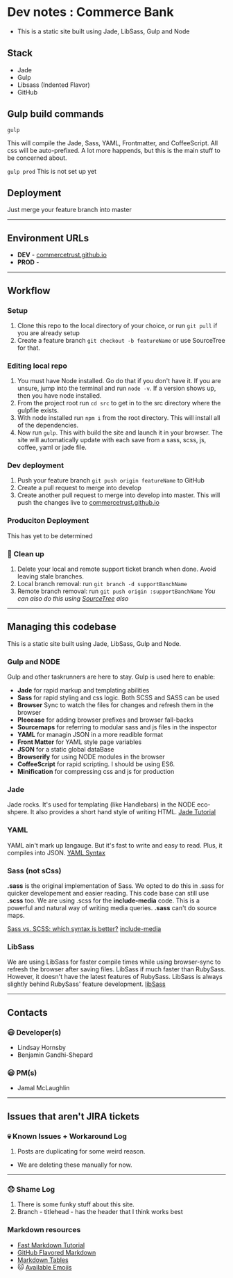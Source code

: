 # Dev notes : Commerce Bank
- This is a static site built using Jade, LibSass, Gulp and Node


## Stack
- Jade
- Gulp
- Libsass (Indented Flavor)
- GitHub

## Gulp build commands

`gulp`

This will compile the Jade, Sass, YAML, Frontmatter, and CoffeeScript. All css will be auto-prefixed. A lot more happends, but this is the main stuff to be concerned about.

`gulp prod`
This is not set up yet


## Deployment
Just merge your feature branch into master


---

## Environment URLs
- **DEV** - [commercetrust.github.io](http://commercetrust.github.io/)
- **PROD** - []()


---
## Workflow

### Setup
1. Clone this repo to the local directory of your choice, or run `git pull` if you are already setup
1. Create a feature branch `git checkout -b featureName` or use SourceTree for that.


### Editing local repo
1. You must have Node installed. Go do that if you don't have it. If you are unsure, jump into the terminal and run `node -v`. If a version shows up, then you have node installed.
1. From the project root run `cd src` to get in to the src directory where the gulpfile exists.
1. With node installed run `npm i` from the root directory. This will install all of the dependencies.
1. Now run `gulp`. This with build the site and launch it in your browser. The site will automatically update with each save from a sass, scss, js, coffee, yaml or jade file.


### Dev deployment
1. Push your feature branch `git push origin featureName` to GitHub
1. Create a pull request to merge into develop
1. Create another pull request to merge into develop into master. This will push the changes live to [commercetrust.github.io](http://commercetrust.github.io/)


### Produciton Deployment
This has yet to be determined


### :poop: Clean up
1. Delete your local and remote support ticket branch when done. Avoid leaving stale branches.
1. Local branch removal: run `git branch -d supportBanchName`
1. Remote branch removal: run `git push origin :supportBanchName`
*You can also do this using [SourceTree](http://www.sourcetreeapp.com/) also*


---
## Managing this codebase
This is a static site built using Jade, LibSass, Gulp and Node.

### Gulp and NODE
Gulp and other taskrunners are here to stay. Gulp is used here to enable:
- **Jade** for rapid markup and templating abilities
- **Sass** for rapid styling and css logic. Both SCSS and SASS can be used
- **Browser** Sync to watch the files for changes and refresh them in the browser
- **Pleeease** for adding browser prefixes and browser fall-backs
- **Sourcemaps** for referring to modular sass and js files in the inspector
- **YAML** for managin JSON in a more readible format
- **Front Matter** for YAML style page variables
- **JSON** for a static global dataBase
- **Browserify** for using NODE modules in the browser
- **CoffeeScript** for rapid scripting. I should be using ES6.
- **Minification** for compressing css and js for production

### Jade
Jade rocks. It's used for templating (like Handlebars) in the NODE eco-shpere. It also provides a short hand style of writing HTML. [Jade Tutorial](http://jade-lang.com/tutorial/)

### YAML
YAML ain't mark up langauge. But it's fast to write and easy to read. Plus, it compiles into JSON. [YAML Syntax](http://learn.getgrav.org/advanced/yaml)

### Sass (not sCss)
**.sass** is the original implementation of Sass. We opted to do this in .sass for quicker developement and easier reading. This code base can still use **.scss** too. We are using .scss for the **include-media** code. This is a powerful and natural way of writing media queries. **.sass** can't do source maps.

[Sass vs. SCSS: which syntax is better?](http://thesassway.com/editorial/sass-vs-scss-which-syntax-is-betterhttp://thesassway.com/editorial/sass-vs-scss-which-syntax-is-better)
[include-media](http://include-media.com/)

### LibSass
We are using LibSass for faster compile times while using browser-sync to refresh the browser after saving files. LibSass if much faster than RubySass. However, it doesn't have the latest features of RubySass. LibSass is always slightly behind RubySass' feature development.
[libSass](http://sass-lang.com/libsass)


---
## Contacts

### :smiley: Developer(s)
- Lindsay Hornsby
- Benjamin Gandhi-Shepard

### :smiley: PM(s)
- Jamal McLaughlin

---
## Issues that aren't JIRA tickets

### :skull: Known Issues + Workaround Log
1. Posts are duplicating for some weird reason.
- We are deleting these manually for now.

---

### :disappointed: Shame Log
1. There is some funky stuff about this site. 
1. Branch - titlehead - has the header that I think works best



### Markdown resources
- [Fast Markdown Tutorial](http://markdowntutorial.com/)
- [GitHub Flavored Markdown](https://help.github.com/articles/github-flavored-markdown/https://help.github.com/articles/github-flavored-markdown/)
- [Markdown Tables](http://www.tablesgenerator.com/markdown_tables)
- :cat: [Available Emojis](https://bitbucket.org/DACOFFEY/wiki/wiki/BITBUCKET/EMOJI/Emoji)
